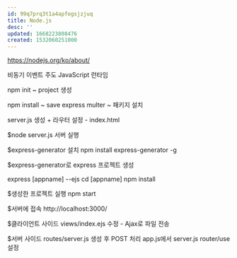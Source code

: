 ```yaml
---
id: 99q7prq3t1a4apfogsjzjuq
title: Node.js
desc: ''
updated: 1668223808476
created: 1532060251000
---
```


https://nodejs.org/ko/about/

비동기 이벤트 주도 JavaScript 런타임

npm init ~ project 생성

npm install ~ save express multer ~ 패키지 설치

server.js 생성 + 라우터 설정 - index.html

$node server.js 서버 실행

$express-generator 설치
npm install express-generator -g

$express-generator로 express 프로젝트 생성

express [appname] --ejs
cd [appname]
npm install

$생성한 프로젝트 실행
npm start

$서버에 접속
http://localhost:3000/

$클라이언트 사이드
views/index.ejs 수정 - Ajax로 파일 전송

$서버 사이드
routes/server.js 생성 후 POST 처리
app.js에서 server.js router/use 설정